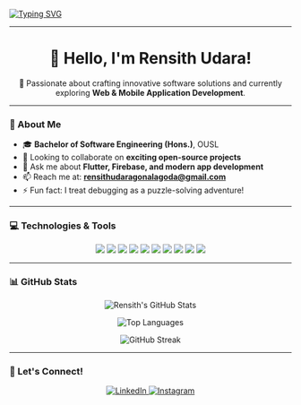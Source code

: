 [![Typing SVG](https://readme-typing-svg.herokuapp.com?size=32&vCenter=true&align=center&width=900&lines=Hi+%F0%9F%91%8B,+I'm+Rensith+Udara;Software+Engineering+Undergraduate;Open+University+of+Sri+Lanka)](https://git.io/typing-svg)

---

<h1 align="center">👋 Hello, I'm Rensith Udara!</h1>
<p align="center">
  🌱 Passionate about crafting innovative software solutions and currently exploring <strong>Web & Mobile Application Development</strong>.
</p>

---

### 🌟 About Me
- 🎓 **Bachelor of Software Engineering (Hons.)**, OUSL  
- 👯 Looking to collaborate on **exciting open-source projects**  
- 💬 Ask me about **Flutter, Firebase, and modern app development**  
- 📫 Reach me at: **rensithudaragonalagoda@gmail.com**  
- ⚡ Fun fact: I treat debugging as a puzzle-solving adventure!  

---

### 💻 Technologies & Tools
<p align="center">
  <img src="https://img.shields.io/badge/-Android-3DDC84?style=flat-square&logo=android&logoColor=white" />
  <img src="https://img.shields.io/badge/-Flutter-02569B?style=flat-square&logo=flutter&logoColor=white" />
  <img src="https://img.shields.io/badge/-Dart-0175C2?style=flat-square&logo=dart&logoColor=white" />
  <img src="https://img.shields.io/badge/-React-61DAFB?style=flat-square&logo=react&logoColor=black" />
  <img src="https://img.shields.io/badge/-JavaScript-F7DF1E?style=flat-square&logo=javascript&logoColor=black" />
  <img src="https://img.shields.io/badge/-Python-3776AB?style=flat-square&logo=python&logoColor=white" />
  <img src="https://img.shields.io/badge/-HTML5-E34F26?style=flat-square&logo=html5&logoColor=white" />
  <img src="https://img.shields.io/badge/-CSS3-1572B6?style=flat-square&logo=css3&logoColor=white" />
  <img src="https://img.shields.io/badge/-MySQL-4479A1?style=flat-square&logo=mysql&logoColor=white" />
  <img src="https://img.shields.io/badge/-Git-F05032?style=flat-square&logo=git&logoColor=white" />
</p>

---

### 📊 GitHub Stats
<p align="center">
  <img src="https://github-readme-stats.vercel.app/api?username=rensithudara&theme=radical&show_icons=true" alt="Rensith's GitHub Stats" />
</p>
<p align="center">
  <img src="https://github-readme-stats.vercel.app/api/top-langs/?username=rensithudara&layout=compact&theme=radical" alt="Top Languages" />
</p>
<p align="center">
  <img src="https://github-readme-streak-stats.herokuapp.com/?user=rensithudara&theme=radical" alt="GitHub Streak" />
</p>

---

### 🤝 Let's Connect!
<p align="center">
  <a href="https://linkedin.com/in/rensith-udara-gonalagoda">
    <img src="https://img.shields.io/badge/-LinkedIn-0077B5?style=flat-square&logo=linkedin&logoColor=white" alt="LinkedIn" />
  </a>
  <a href="https://instagram.com/rensithh.h/">
    <img src="https://img.shields.io/badge/-Instagram-E4405F?style=flat-square&logo=instagram&logoColor=white" alt="Instagram" />
  </a>
</p>
